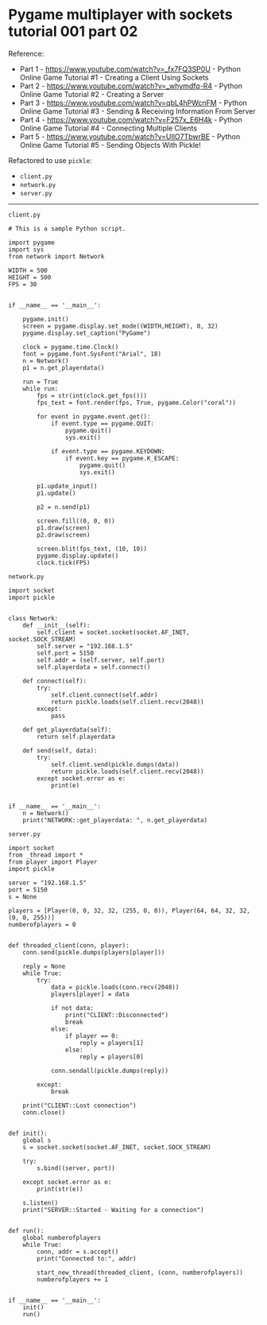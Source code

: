 # Pygame multiplayer with sockets tutorial 001 part 02

Reference:

* Part 1 - https://www.youtube.com/watch?v=_fx7FQ3SP0U - Python Online Game Tutorial #1 - Creating a Client Using Sockets
* Part 2 - https://www.youtube.com/watch?v=_whymdfq-R4 - Python Online Game Tutorial #2 - Creating a Server
* Part 3 - https://www.youtube.com/watch?v=qbL4hPWcnFM - Python Online Game Tutorial #3 - Sending & Receiving Information From Server
* Part 4 - https://www.youtube.com/watch?v=F257x_E6H4k - Python Online Game Tutorial #4 - Connecting Multiple Clients
* Part 5 - https://www.youtube.com/watch?v=UIlO7TbwrBE - Python Online Game Tutorial #5 - Sending Objects With Pickle!

Refactored to use `pickle`:

* `client.py`
* `network.py`
* `server.py`

----

`client.py`

    # This is a sample Python script.
    
    import pygame
    import sys
    from network import Network
    
    WIDTH = 500
    HEIGHT = 500
    FPS = 30
    
    
    if __name__ == '__main__':
    
        pygame.init()
        screen = pygame.display.set_mode((WIDTH,HEIGHT), 0, 32)
        pygame.display.set_caption("PyGame")
    
        clock = pygame.time.Clock()
        font = pygame.font.SysFont("Arial", 18)
        n = Network()
        p1 = n.get_playerdata()
    
        run = True
        while run:
            fps = str(int(clock.get_fps()))
            fps_text = font.render(fps, True, pygame.Color("coral"))
    
            for event in pygame.event.get():
                if event.type == pygame.QUIT:
                    pygame.quit()
                    sys.exit()
    
                if event.type == pygame.KEYDOWN:
                    if event.key == pygame.K_ESCAPE:
                        pygame.quit()
                        sys.exit()
    
            p1.update_input()
            p1.update()
    
            p2 = n.send(p1)
    
            screen.fill((0, 0, 0))
            p1.draw(screen)
            p2.draw(screen)
    
            screen.blit(fps_text, (10, 10))
            pygame.display.update()
            clock.tick(FPS)
    
`network.py`

    import socket
    import pickle
    
    
    class Network:
        def __init__(self):
            self.client = socket.socket(socket.AF_INET, socket.SOCK_STREAM)
            self.server = "192.168.1.5"
            self.port = 5150
            self.addr = (self.server, self.port)
            self.playerdata = self.connect()
    
        def connect(self):
            try:
                self.client.connect(self.addr)
                return pickle.loads(self.client.recv(2048))
            except:
                pass
    
        def get_playerdata(self):
            return self.playerdata
    
        def send(self, data):
            try:
                self.client.send(pickle.dumps(data))
                return pickle.loads(self.client.recv(2048))
            except socket.error as e:
                print(e)
    
    
    if __name__ == '__main__':
        n = Network()
        print("NETWORK::get_playerdata: ", n.get_playerdata)
    
`server.py`

    import socket
    from _thread import *
    from player import Player
    import pickle
    
    server = "192.168.1.5"
    port = 5150
    s = None
    
    players = [Player(0, 0, 32, 32, (255, 0, 0)), Player(64, 64, 32, 32, (0, 0, 255))]
    numberofplayers = 0
    
    
    def threaded_client(conn, player):
        conn.send(pickle.dumps(players[player]))
    
        reply = None
        while True:
            try:
                data = pickle.loads(conn.recv(2048))
                players[player] = data
    
                if not data:
                    print("CLIENT::Disconnected")
                    break
                else:
                    if player == 0:
                        reply = players[1]
                    else:
                        reply = players[0]
    
                conn.sendall(pickle.dumps(reply))
    
            except:
                break
    
        print("CLIENT::Lost connection")
        conn.close()
    
    
    def init():
        global s
        s = socket.socket(socket.AF_INET, socket.SOCK_STREAM)
    
        try:
            s.bind((server, port))
    
        except socket.error as e:
            print(str(e))
    
        s.listen()
        print("SERVER::Started - Waiting for a connection")
    
    
    def run():
        global numberofplayers
        while True:
            conn, addr = s.accept()
            print("Connected to:", addr)
    
            start_new_thread(threaded_client, (conn, numberofplayers))
            numberofplayers += 1
    
    
    if __name__ == '__main__':
        init()
        run()
    
